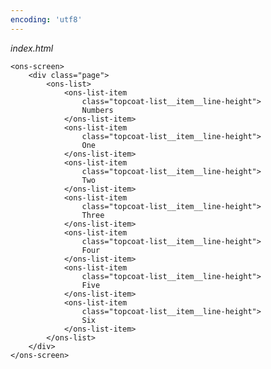 ```yaml
---
encoding: 'utf8'
---
```


*index.html*

    <ons-screen>
        <div class="page">
            <ons-list>
                <ons-list-item 
                    class="topcoat-list__item__line-height">
                    Numbers
                </ons-list-item>
                <ons-list-item 
                    class="topcoat-list__item__line-height">
                    One
                </ons-list-item>
                <ons-list-item 
                    class="topcoat-list__item__line-height">
                    Two
                </ons-list-item>
                <ons-list-item 
                    class="topcoat-list__item__line-height">
                    Three
                </ons-list-item>
                <ons-list-item 
                    class="topcoat-list__item__line-height">
                    Four
                </ons-list-item>
                <ons-list-item 
                    class="topcoat-list__item__line-height">
                    Five
                </ons-list-item>
                <ons-list-item 
                    class="topcoat-list__item__line-height">
                    Six
                </ons-list-item>
            </ons-list>
        </div>
    </ons-screen>
